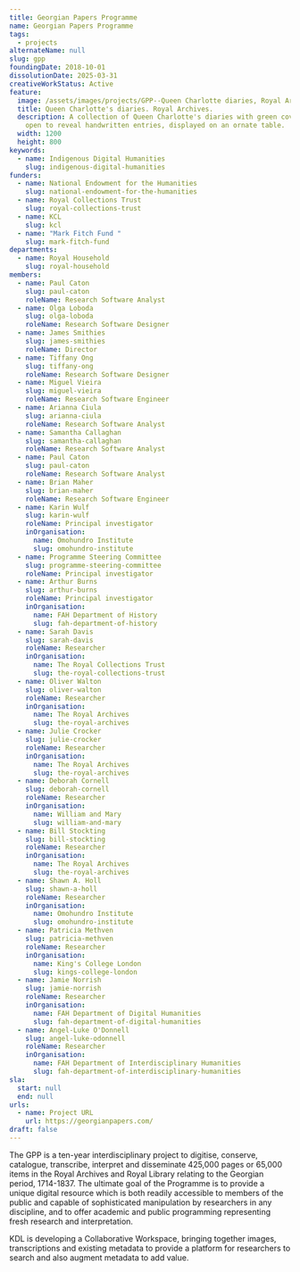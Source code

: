 ```yaml
---
title: Georgian Papers Programme
name: Georgian Papers Programme
tags:
  - projects
alternateName: null
slug: gpp
foundingDate: 2018-10-01
dissolutionDate: 2025-03-31
creativeWorkStatus: Active
feature:
  image: /assets/images/projects/GPP--Queen Charlotte diaries, Royal Archives.jpg
  title: Queen Charlotte's diaries. Royal Archives.
  description: A collection of Queen Charlotte's diaries with green covers, one
    open to reveal handwritten entries, displayed on an ornate table.
  width: 1200
  height: 800
keywords:
  - name: Indigenous Digital Humanities
    slug: indigenous-digital-humanities
funders:
  - name: National Endowment for the Humanities
    slug: national-endowment-for-the-humanities
  - name: Royal Collections Trust
    slug: royal-collections-trust
  - name: KCL
    slug: kcl
  - name: "Mark Fitch Fund "
    slug: mark-fitch-fund
departments:
  - name: Royal Household
    slug: royal-household
members:
  - name: Paul Caton
    slug: paul-caton
    roleName: Research Software Analyst
  - name: Olga Loboda
    slug: olga-loboda
    roleName: Research Software Designer
  - name: James Smithies
    slug: james-smithies
    roleName: Director
  - name: Tiffany Ong
    slug: tiffany-ong
    roleName: Research Software Designer
  - name: Miguel Vieira
    slug: miguel-vieira
    roleName: Research Software Engineer
  - name: Arianna Ciula
    slug: arianna-ciula
    roleName: Research Software Analyst
  - name: Samantha Callaghan
    slug: samantha-callaghan
    roleName: Research Software Analyst
  - name: Paul Caton
    slug: paul-caton
    roleName: Research Software Analyst
  - name: Brian Maher
    slug: brian-maher
    roleName: Research Software Engineer
  - name: Karin Wulf
    slug: karin-wulf
    roleName: Principal investigator
    inOrganisation:
      name: Omohundro Institute
      slug: omohundro-institute
  - name: Programme Steering Committee
    slug: programme-steering-committee
    roleName: Principal investigator
  - name: Arthur Burns
    slug: arthur-burns
    roleName: Principal investigator
    inOrganisation:
      name: FAH Department of History
      slug: fah-department-of-history
  - name: Sarah Davis
    slug: sarah-davis
    roleName: Researcher
    inOrganisation:
      name: The Royal Collections Trust
      slug: the-royal-collections-trust
  - name: Oliver Walton
    slug: oliver-walton
    roleName: Researcher
    inOrganisation:
      name: The Royal Archives
      slug: the-royal-archives
  - name: Julie Crocker
    slug: julie-crocker
    roleName: Researcher
    inOrganisation:
      name: The Royal Archives
      slug: the-royal-archives
  - name: Deborah Cornell
    slug: deborah-cornell
    roleName: Researcher
    inOrganisation:
      name: William and Mary
      slug: william-and-mary
  - name: Bill Stockting
    slug: bill-stockting
    roleName: Researcher
    inOrganisation:
      name: The Royal Archives
      slug: the-royal-archives
  - name: Shawn A. Holl
    slug: shawn-a-holl
    roleName: Researcher
    inOrganisation:
      name: Omohundro Institute
      slug: omohundro-institute
  - name: Patricia Methven
    slug: patricia-methven
    roleName: Researcher
    inOrganisation:
      name: King's College London
      slug: kings-college-london
  - name: Jamie Norrish
    slug: jamie-norrish
    roleName: Researcher
    inOrganisation:
      name: FAH Department of Digital Humanities
      slug: fah-department-of-digital-humanities
  - name: Angel-Luke O'Donnell
    slug: angel-luke-odonnell
    roleName: Researcher
    inOrganisation:
      name: FAH Department of Interdisciplinary Humanities
      slug: fah-department-of-interdisciplinary-humanities
sla:
  start: null
  end: null
urls:
  - name: Project URL
    url: https://georgianpapers.com/
draft: false
---
```


The GPP is a ten-year interdisciplinary project to digitise, conserve, catalogue, transcribe, interpret and disseminate 425,000 pages or 65,000 items in the Royal Archives and Royal Library relating to the Georgian period, 1714-1837. The ultimate goal of the Programme is to provide a unique digital resource which is both readily accessible to members of the public and capable of sophisticated manipulation by researchers in any discipline, and to offer academic and public programming representing fresh research and interpretation.

KDL is developing a Collaborative Workspace, bringing together images, transcriptions and existing metadata to provide a platform for researchers to search and also augment metadata to add value.
